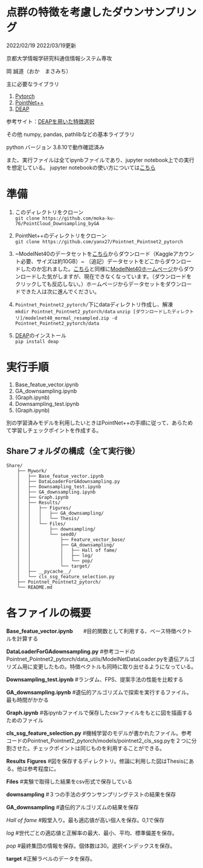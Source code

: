 # 点群の特徴を考慮したダウンサンプリング


2022/02/19
2022/03/19更新

京都大学情報学研究科通信情報システム専攻

岡 誠道（おか　まさみち）


主に必要なライブラリ
1. [Pytorch](https://pytorch.org/)
2. [PointNet++](https://github.com/yanx27/Pointnet_Pointnet2_pytorch)
3. [DEAP](https://deap.readthedocs.io/en/master/)

参考サイト：[DEAPを用いた特徴選択](https://qiita.com/kimisyo/items/2a1fc6a28b389f3e0561)

その他
numpy, pandas, pathlibなどの基本ライブラリ

python バージョン 3.8.10で動作確認済み

また、実行ファイルは全てipynbファイルであり、jupyter notebook上での実行を想定している。
jupyter notebookの使い方については[こちら](https://ai-inter1.com/jupyter-notebook/)

# 準備
1. このディレクトリをクローン  
`git clone https://github.com/moka-ku-76/PointCloud_Downsampling_byGA`

2. PointNet++のディレクトリをクローン  
`git clone https://github.com/yanx27/Pointnet_Pointnet2_pytorch`

3. ~ModelNet40のデータセットを[こちら](https://www.kaggle.com/balraj98/modelnet40-princeton-3d-object-dataset)からダウンロード（Kaggleアカウント必要、サイズは約10GB）~
（追記）データセットをどこからダウンロードしたのか忘れました。[こちら](https://github.com/yanx27/Pointnet_Pointnet2_pytorch)と同様に[ModelNet40ホームページ](https://modelnet.cs.princeton.edu/)からダウンロードした気がしますが、現在できなくなっています。（ダウンロードをクリックしても反応しない。）ホームページからデータセットをダウンロードできた人は次に進んでください。

4. `Pointnet_Pointnet2_pytorch/`下にdataディレクトリ作成し、解凍  
`mkdir Pointnet_Pointnet2_pytorch/data`
`unzip [ダウンロードしたディレクトリ]/modelnet40_mormal_resampled.zip -d Pointnet_Pointnet2_pytorch/data`

5. [DEAP](https://deap.readthedocs.io/en/master/)のインストール  
`pip install deap`

# 実行手順
1. Base_featue_vector.ipynb
2. GA_downsampling.ipynb
3. (Graph.ipynb)
4. Downsampling_test.ipynb
5. (Graph.ipynb)

別の学習済みモデルを利用したいときはPointNet++の手順に従って、あらためて学習しチェックポイントを作成する。

## Shareフォルダの構成（全て実行後）

```
Share/
    ├── Mywork/
    │   ├── Base_featue_vector.ipynb
    │   ├── DataLoaderForGAdownsampling.py
    │   ├── Downsampling_test.ipynb
    │   ├── GA_downsampling.ipynb
    │   ├── Graph.ipynb
    │   ├── Results/
    │   │   ├── Figures/
    │   │   │   ├── GA_downsampling/
    │   │   │   └── Thesis/
    │   │   └── Files/
    │   │       ├── downsampling/
    │   │       └── seed0/
    │   │           ├── Feature_vector_base/
    │   │           ├── GA_downsampling/
    │   │           │   ├── Hall of fame/
    │   │           │   ├── log/
    │   │           │   └── pop/
    │   │           └── target/
    │   ├── __pycache__/
    │   └── cls_ssg_feature_selection.py
    ├── Pointnet_Pointnet2_pytorch/
    └── README.md
```


# 各ファイルの概要
**Base_featue_vector.ipynb**　　#目的関数として利用する、ベース特徴ベクトルを計算する

**DataLoaderForGAdownsampling.py**  #参考コードのPointnet_Pointnet2_pytorch/data_utils/ModelNetDataLoader.pyを遺伝アルゴリズム用に変更したもの。特徴ベクトルも同時に取り出せるようになっている。

**Downsampling_test.ipynb**  #ランダム、FPS、提案手法の性能を比較する

**GA_downsampling.ipynb**  #遺伝的アルゴリズムで探索を実行するファイル。最も時間がかかる

**Graph.ipynb**  #各ipynbファイルで保存したcsvファイルをもとに図を描画するためのファイル

**cls_ssg_feature_selection.py**  #機械学習のモデルが書かれたファイル。参考コードのPointnet_Pointnet2_pytorch/models/pointnet2_cls_ssg.pyを２つに分割させた。チェックポイントは同じものを利用することができる。


**Results**
**Figures**  #図を保存するディレクトリ。修論に利用した図はThesisにある。他は参考程度に。

**Files**  #実験で取得した結果をcsv形式で保存している

 **downsampling** #３つの手法のダウンサンプリングテストの結果を保存
 
 **GA_downsampling** #遺伝的アルゴリズムの結果を保存
 
  _Hall of fame_ #殿堂入り。最も適応値が高い個人を保存。0,1で保存
  
  _log_ #世代ごとの適応値と正解率の最大、最小、平均、標準偏差を保存。
  
  _pop_ #最終集団の情報を保存。個体数は30。選択インデックスを保存。
  
 **target** #正解ラベルのデータを保存。




```python

```
